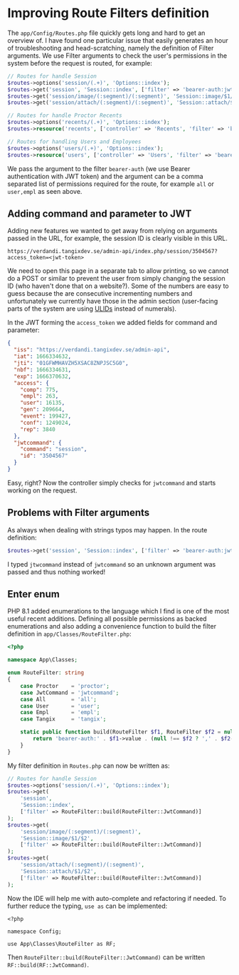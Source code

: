 # Improving Route Filters definition

The `app/Config/Routes.php` file quickly gets long and hard to get an overview of. I have found one particular issue that easily generates an hour of troubleshooting and head-scratching, namely the definition of Filter arguments. We use Filter arguments to check the user's permissions in the system before the request is routed, for example:

```php
// Routes for handle Session
$routes->options('session/(.+)', 'Options::index');
$routes->get('session', 'Session::index', ['filter' => 'bearer-auth:jwtcommand']);
$routes->get('session/image/(:segment)/(:segment)', 'Session::image/$1/$2', ['filter' => 'bearer-auth:jwtcommand']);
$routes->get('session/attach/(:segment)/(:segment)', 'Session::attach/$1/$2', ['filter' => 'bearer-auth:jwtcommand']);

// Routes for handle Proctor Recents
$routes->options('recents/(.+)', 'Options::index');
$routes->resource('recents', ['controller' => 'Recents', 'filter' => 'bearer-auth:all']);

// Routes for handling Users and Employees
$routes->options('users/(.+)', 'Options::index');
$routes->resource('users', ['controller' => 'Users', 'filter' => 'bearer-auth:user,empl']);
```

We pass the argument to the filter `bearer-auth` (we use Bearer authentication with JWT token) and the argument can be a comma separated list of permissions required for the route, for example `all` or `user,empl` as seen above.

## Adding command and parameter to JWT

Adding new features we wanted to get away from relying on arguments passed in the URL, for example, the session ID is clearly visible in this URL. 

`https://verdandi.tangixdev.se/admin-api/index.php/session/3504567?access_token=<jwt-token>`

We need to open this page in a separate tab to allow printing, so we cannot do a POST or similar to prevent the user from simply changing the session ID (who haven't done that on a website?). Some of the numbers are easy to guess because the are consecutive incrementing numbers and unfortunately we currently have those in the admin section (user-facing parts of the system are using [ULIDs](../rants/please-just-use-ulids.md) instead of numerals).

In the JWT forming the `access_token` we added fields for command and parameter:

```json
{
  "iss": "https://verdandi.tangixdev.se/admin-api",
  "iat": 1666334632,
  "jti": "01GFWMHAVZH5XSAC8ZNPJSC5G0",
  "nbf": 1666334631,
  "exp": 1666370632,
  "access": {
    "comp": 775,
    "empl": 263,
    "user": 16135,
    "gen": 209664,
    "event": 199427,
    "conf": 1249024,
    "rep": 3840
  },
  "jwtcommand": {
    "command": "session",
    "id": "3504567"
  }
}
```

Easy, right? Now the controller simply checks for `jwtcommand` and starts working on the request.

## Problems with Filter arguments

As always when dealing with strings typos may happen. In the route definition:

```php
$routes->get('session', 'Session::index', ['filter' => 'bearer-auth:jwtcommand']);
```

I typed `jtwcommand` instead of `jwtcommand` so an unknown argument was passed and thus nothing worked!

## Enter enum

PHP 8.1 added enumerations to the language which I find is one of the most useful recent additions. Defining all possible permissions as backed enumerations and also adding a convenience function to build the filter definition in `app/Classes/RouteFilter.php`:

```php 
<?php

namespace App\Classes;

enum RouteFilter: string
{
    case Proctor    = 'proctor';
    case JwtCommand = 'jwtcommand';
    case All        = 'all';
    case User       = 'user';
    case Empl       = 'empl';
    case Tangix     = 'tangix';

    static public function build(RouteFilter $f1, RouteFilter $f2 = null) {
        return 'bearer-auth:' . $f1->value . (null !== $f2 ? ',' . $f2->value : '');
    }
}
```

My filter definition in `Routes.php` can now be written as:

```php
// Routes for handle Session
$routes->options('session/(.+)', 'Options::index');
$routes->get(
	'session',
	'Session::index',
	['filter' => RouteFilter::build(RouteFilter::JwtCommand)]
);
$routes->get(
    'session/image/(:segment)/(:segment)',
    'Session::image/$1/$2',
    ['filter' => RouteFilter::build(RouteFilter::JwtCommand)]
);
$routes->get(
    'session/attach/(:segment)/(:segment)',
    'Session::attach/$1/$2',
    ['filter' => RouteFilter::build(RouteFilter::JwtCommand)]
);
```

Now the IDE will help me with auto-complete and refactoring if needed. To further reduce the typing, `use as` can be implemented:

```
<?php

namespace Config;

use App\Classes\RouteFilter as RF;
```

Then `RouteFilter::build(RouteFilter::JwtCommand)` can be written `RF::build(RF::JwtCommand)`.